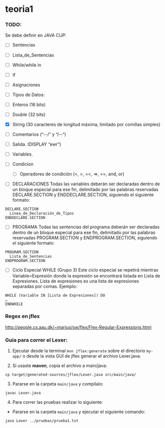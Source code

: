 # teoria1

### TODO:

Se debe definir en JAVA CUP:

- [ ] Sentencias
- [ ] Lista_de_Sentencias

- [ ] While/while in
- [ ] If
- [ ] Asignaciones
- [ ]  Tipos de Datos:
  - [ ] Enteros (16 bits)
  - [ ] Double (32 bits)
  - [X] String (30 caracteres de longitud máxima, limitado por comillas simples)
- [ ] Comentarios (“--/” y “/--“)
- [ ] Salida. (DISPLAY “ewr”)
- [ ] Variables.
- [ ] Condicion
  - [ ] Operadores de condición (<, >, =<, =>, ==, and, or)
- [ ] DECLARACIONES
Todas las variables deberán ser declaradas dentro de un bloque especial para ese fin, delimitado por las palabras reservadas DECLARE.SECTION y ENDDECLARE.SECTION, siguiendo el siguiente formato:
```
DECLARE.SECTION
  Línea_de_Declaración_de_Tipos
ENDDECLARE.SECTION
```
- [ ] PROGRAMA
Todas las sentencias del programa deberán ser declaradas dentro de un bloque especial para ese fin, delimitado por las palabras reservadas PROGRAM.SECTION y ENDPROGRAM.SECTION, siguiendo el siguiente formato:
```
PROGRAM.SECTION
  Lista_de_Sentencias
ENDPROGRAM.SECTION
```
- [ ] Ciclo Especial WHILE (Grupo 3)
Este ciclo especial se repetirá mientras Variable=Expresión donde la expresión se encontrará listada en Lista de Expresiones.
Lista de expresiones es una lista de expresiones separadas por comas.
Ejemplo:
```
WHILE (Variable IN [Lista de Expresiones]) DO
…
ENDWHILE
```

### Regex en jflex

http://people.cs.aau.dk/~marius/sw/flex/Flex-Regular-Expressions.html

### Guia para correr el Lexer:

1. Ejecutar desde la terminal `mvn jflex:generate` sobre el directorio `my-app/` o desde la vista GUI de jflex generar el archivo Lexer.java.

2. Si usaste **maven**, copia el archivo a main/java:

`cp target/generated-sources/jflex/Lexer.java src/main/java/`

3. Pararse en la carpeta `main/java` y compilalo:
```
javac Lexer.java
```

4. Para correr las pruebas realizar lo siguiente:

- Pararse en la carpeta `main/java` y ejecutar el siguiente comando:
```
java Lexer ../pruebas/prueba1.txt
```
